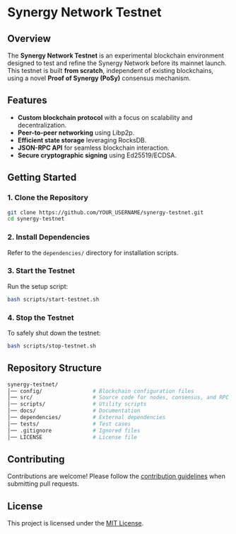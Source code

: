 # Synergy Network Testnet

## Overview

The **Synergy Network Testnet** is an experimental blockchain environment designed to test and refine the Synergy Network before its mainnet launch. This testnet is built **from scratch**, independent of existing blockchains, using a novel **Proof of Synergy (PoSy)** consensus mechanism.

## Features

- **Custom blockchain protocol** with a focus on scalability and decentralization.
- **Peer-to-peer networking** using Libp2p.
- **Efficient state storage** leveraging RocksDB.
- **JSON-RPC API** for seamless blockchain interaction.
- **Secure cryptographic signing** using Ed25519/ECDSA.

## Getting Started

### 1. Clone the Repository

```sh
git clone https://github.com/YOUR_USERNAME/synergy-testnet.git
cd synergy-testnet
```

### 2. Install Dependencies

Refer to the `dependencies/` directory for installation scripts.

### 3. Start the Testnet

Run the setup script:

```sh
bash scripts/start-testnet.sh
```

### 4. Stop the Testnet

To safely shut down the testnet:

```sh
bash scripts/stop-testnet.sh
```

## Repository Structure

```sh
synergy-testnet/
│── config/                # Blockchain configuration files
│── src/                   # Source code for nodes, consensus, and RPC
│── scripts/               # Utility scripts
│── docs/                  # Documentation
│── dependencies/          # External dependencies
│── tests/                 # Test cases
│── .gitignore             # Ignored files
│── LICENSE                # License file
```

## Contributing

Contributions are welcome! Please follow the [contribution guidelines](docs/contributing.md) when submitting pull requests.

## License

This project is licensed under the [MIT License](LICENSE).
